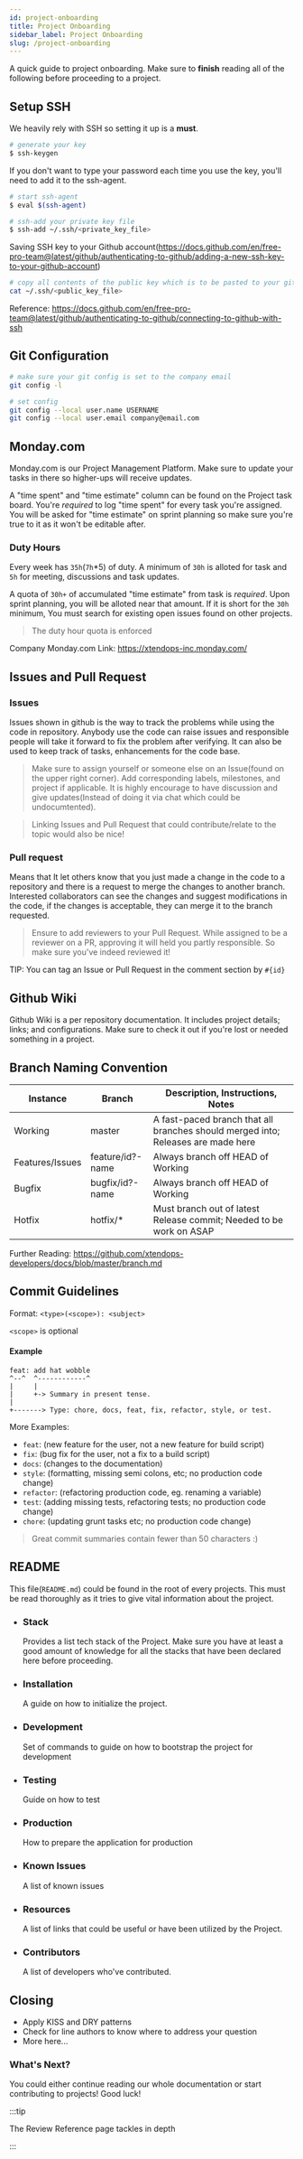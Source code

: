 ```yaml
---
id: project-onboarding
title: Project Onboarding
sidebar_label: Project Onboarding
slug: /project-onboarding
---
```


A quick guide to project onboarding. Make sure to **finish** reading all of the following before proceeding to a project.

## Setup SSH

We heavily rely with SSH so setting it up is a **must**.

```bash
# generate your key
$ ssh-keygen
```

If you don't want to type your password each time you use the key, you'll need to add it to the ssh-agent.

```bash
# start ssh-agent
$ eval $(ssh-agent) 

# ssh-add your private key file
$ ssh-add ~/.ssh/<private_key_file>    
```

Saving SSH key to your Github account(https://docs.github.com/en/free-pro-team@latest/github/authenticating-to-github/adding-a-new-ssh-key-to-your-github-account)

```bash
# copy all contents of the public key which is to be pasted to your github account
cat ~/.ssh/<public_key_file>
```

Reference: https://docs.github.com/en/free-pro-team@latest/github/authenticating-to-github/connecting-to-github-with-ssh

## Git Configuration

```bash
# make sure your git config is set to the company email
git config -l

# set config
git config --local user.name USERNAME
git config --local user.email company@email.com
```

## Monday.com

Monday.com is our Project Management Platform. Make sure to update your tasks in there so higher-ups will receive updates.

A "time spent" and "time estimate" column can be found on the Project task board. You're *required* to log "time spent" for every task you're assigned. You will be asked for "time estimate" on sprint planning so make sure you're true to it as it won't be editable after.

### Duty Hours

Every week has `35h`(`7h`*5) of duty. A minimum of `30h` is alloted for task and `5h` for meeting, discussions and task updates.

A quota of `30h+` of accumulated "time estimate" from task is *required*. Upon sprint planning, you will be alloted near that amount. If it is short for the `30h` minimum, You must search for existing open issues found on other projects.

> The duty hour quota is enforced

Company Monday.com Link: https://xtendops-inc.monday.com/

## Issues and Pull Request

### Issues

Issues shown in github is the way to track the problems while using the code in repository. Anybody use the code can raise
issues and responsible people will take it forward to fix the problem after verifying. It can also be used to keep track of
tasks, enhancements for the code base.

> Make sure to assign yourself or someone else on an Issue(found on the upper right corner). Add corresponding labels, milestones,
and project if applicable. It is highly encourage to have discussion and give updates(Instead of doing it via chat which could be undocumtented).

> Linking Issues and Pull Request that could contribute/relate to the topic would also be nice!

### Pull request

Means that It let others know that you just made a change in the code to a repository and there is a request to
merge the changes to another branch. Interested collaborators can see the changes and suggest modifications in the code,
if the changes is acceptable, they can merge it to the branch requested.

> Ensure to add reviewers to your Pull Request. While assigned to be a reviewer on a PR, approving it will held you partly responsible.
So make sure you've indeed reviewed it!

TIP: You can tag an Issue or Pull Request in the comment section by `#{id}`

## Github Wiki

Github Wiki is a per repository documentation. It includes project details; links; and configurations. Make sure to check it
out if you're lost or needed something in a project.

## Branch Naming Convention

<table>
  <thead>
    <tr>
      <th>Instance</th>
      <th>Branch</th>
      <th>Description, Instructions, Notes</th>
    </tr>
  </thead>
  <tbody>
    <tr>
      <td>Working</td>
      <td>master</td>
      <td>A fast-paced branch that all branches should merged into; Releases are made here</td>
    </tr>
    <tr>
      <td>Features/Issues</td>
      <td>feature/id?-name</td>
      <td>Always branch off HEAD of Working</td>
    </tr>
    <tr>
      <td>Bugfix</td>
      <td>bugfix/id?-name</td>
      <td>Always branch off HEAD of Working</td>
    </tr>
    <tr>
      <td>Hotfix</td>
      <td>hotfix/*</td>
      <td>Must branch out of latest Release commit; Needed to be work on ASAP</td>
    </tr>
  </tbody>
</table>

Further Reading: https://github.com/xtendops-developers/docs/blob/master/branch.md

## Commit Guidelines

Format: `<type>(<scope>): <subject>`

`<scope>` is optional

#### Example

```
feat: add hat wobble
^--^  ^------------^
|     |
|     +-> Summary in present tense.
|
+-------> Type: chore, docs, feat, fix, refactor, style, or test.
```

More Examples:

- `feat`: (new feature for the user, not a new feature for build script)
- `fix`: (bug fix for the user, not a fix to a build script)
- `docs`: (changes to the documentation)
- `style`: (formatting, missing semi colons, etc; no production code change)
- `refactor`: (refactoring production code, eg. renaming a variable)
- `test`: (adding missing tests, refactoring tests; no production code change)
- `chore`: (updating grunt tasks etc; no production code change)

> Great commit summaries contain fewer than 50 characters :)

## README

This file(`README.md`) could be found in the root of every projects. This must be read thoroughly as it tries to give
vital information about the project.

- ### Stack
  Provides a list tech stack of the Project. Make sure you have at least a good amount of knowledge for all
  the stacks that have been declared here before proceeding.

- ### Installation
  A guide on how to initialize the project.

- ### Development
  Set of commands to guide on how to bootstrap the project for development

- ### Testing
  Guide on how to test

- ### Production
  How to prepare the application for production

- ### Known Issues
  A list of known issues

- ### Resources
  A list of links that could be useful or have been utilized by the Project.

- ### Contributors

  A list of developers who've contributed.

## Closing

- Apply KISS and DRY patterns
- Check for line authors to know where to address your question
- More here...

### What's Next?

You could either continue reading our whole documentation or start contributing to projects! Good luck!

:::tip

The Review Reference page tackles in depth

:::